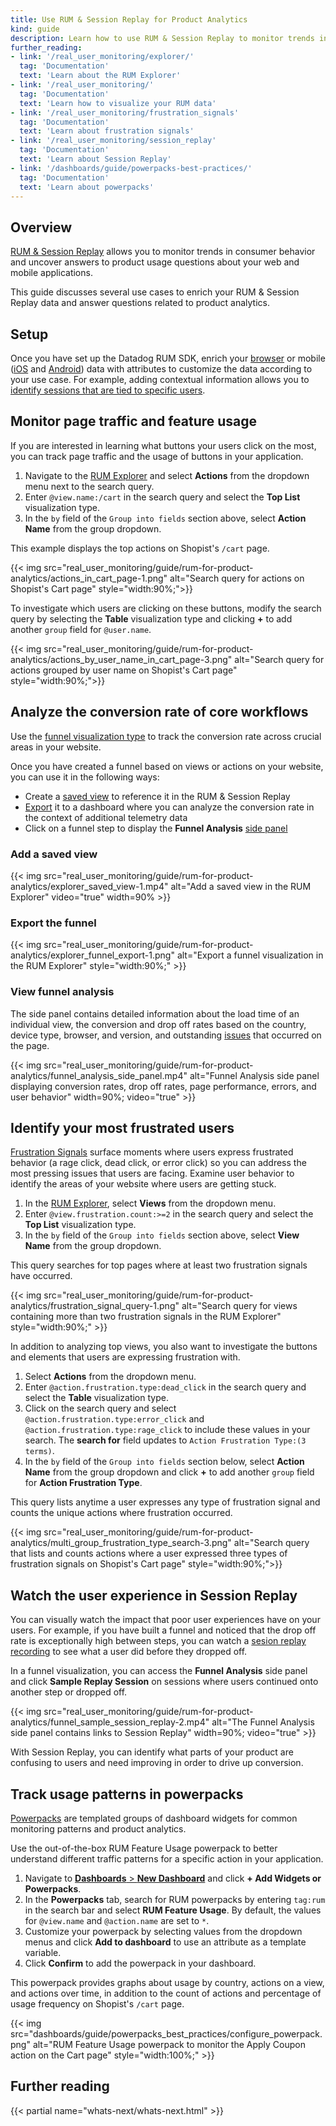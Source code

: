 ```yaml
---
title: Use RUM & Session Replay for Product Analytics
kind: guide
description: Learn how to use RUM & Session Replay to monitor trends in user behavior and feature adoption.
further_reading:
- link: '/real_user_monitoring/explorer/'
  tag: 'Documentation'
  text: 'Learn about the RUM Explorer'
- link: '/real_user_monitoring/'
  tag: 'Documentation'
  text: 'Learn how to visualize your RUM data'
- link: '/real_user_monitoring/frustration_signals'
  tag: 'Documentation'
  text: 'Learn about frustration signals'
- link: '/real_user_monitoring/session_replay'
  tag: 'Documentation'
  text: 'Learn about Session Replay'
- link: '/dashboards/guide/powerpacks-best-practices/'
  tag: 'Documentation'
  text: 'Learn about powerpacks'
---
```


## Overview

[RUM & Session Replay][1] allows you to monitor trends in consumer behavior and uncover answers to product usage questions about your web and mobile applications.

This guide discusses several use cases to enrich your RUM & Session Replay data and answer questions related to product analytics.

## Setup

Once you have set up the Datadog RUM SDK, enrich your [browser][2] or mobile ([iOS][3] and [Android][4]) data with attributes to customize the data according to your use case. For example, adding contextual information allows you to [identify sessions that are tied to specific users][4].

## Monitor page traffic and feature usage

If you are interested in learning what buttons your users click on the most, you can track page traffic and the usage of buttons in your application. 

1. Navigate to the [RUM Explorer][5] and select **Actions** from the dropdown menu next to the search query. 
2. Enter `@view.name:/cart` in the search query and select the **Top List** visualization type.
3. In the `by` field of the `Group into fields` section above, select **Action Name** from the group dropdown.

This example displays the top actions on Shopist's `/cart` page.

{{< img src="real_user_monitoring/guide/rum-for-product-analytics/actions_in_cart_page-1.png" alt="Search query for actions on Shopist's Cart page" style="width:90%;">}}

To investigate which users are clicking on these buttons, modify the search query by selecting the **Table** visualization type and clicking **+** to add another `group` field for `@user.name`.

{{< img src="real_user_monitoring/guide/rum-for-product-analytics/actions_by_user_name_in_cart_page-3.png" alt="Search query for actions grouped by user name on Shopist's Cart page" style="width:90%;">}}

## Analyze the conversion rate of core workflows

Use the [funnel visualization type][6] to track the conversion rate across crucial areas in your website. 

Once you have created a funnel based on views or actions on your website, you can use it in the following ways:

* Create a [saved view][7] to reference it in the RUM & Session Replay
* [Export][8] it to a dashboard where you can analyze the conversion rate in the context of additional telemetry data
* Click on a funnel step to display the **Funnel Analysis** [side panel](#view-funnel-analysis)

### Add a saved view

{{< img src="real_user_monitoring/guide/rum-for-product-analytics/explorer_saved_view-1.mp4" alt="Add a saved view in the RUM Explorer" video="true" width=90% >}}

### Export the funnel

{{< img src="real_user_monitoring/guide/rum-for-product-analytics/explorer_funnel_export-1.png" alt="Export a funnel visualization in the RUM Explorer" style="width:90%;" >}}

### View funnel analysis

The side panel contains detailed information about the load time of an individual view, the conversion and drop off rates based on the country, device type, browser, and version, and outstanding [issues][9] that occurred on the page.

{{< img src="real_user_monitoring/guide/rum-for-product-analytics/funnel_analysis_side_panel.mp4" alt="Funnel Analysis side panel displaying conversion rates, drop off rates, page performance, errors, and user behavior" width=90%; video="true" >}}

## Identify your most frustrated users

[Frustration Signals][10] surface moments where users express frustrated behavior (a rage click, dead click, or error click) so you can address the most pressing issues that users are facing. Examine user behavior to identify the areas of your website where users are getting stuck. 

1. In the [RUM Explorer][5], select **Views** from the dropdown menu.
2. Enter `@view.frustration.count:>=2` in the search query and select the **Top List** visualization type.
3. In the `by` field of the `Group into fields` section above, select **View Name** from the group dropdown.

This query searches for top pages where at least two frustration signals have occurred.

{{< img src="real_user_monitoring/guide/rum-for-product-analytics/frustration_signal_query-1.png" alt="Search query for views containing more than two frustration signals in the RUM Explorer" style="width:90%;" >}}

In addition to analyzing top views, you also want to investigate the buttons and elements that users are expressing frustration with. 

1. Select **Actions** from the dropdown menu.
2. Enter `@action.frustration.type:dead_click` in the search query and select the **Table** visualization type.
3. Click on the search query and select `@action.frustration.type:error_click` and ``@action.frustration.type:rage_click`` to include these values in your search. The **search for** field updates to `Action Frustration Type:(3 terms)`.
4. In the `by` field of the `Group into fields` section below, select **Action Name** from the group dropdown and click **+** to add another `group` field for **Action Frustration Type**.

This query lists anytime a user expresses any type of frustration signal and counts the unique actions where frustration occurred.

{{< img src="real_user_monitoring/guide/rum-for-product-analytics/multi_group_frustration_type_search-3.png" alt="Search query that lists and counts actions where a user expressed three types of frustration signals on Shopist's Cart page" style="width:90%;">}}

## Watch the user experience in Session Replay

You can visually watch the impact that poor user experiences have on your users. For example, if you have built a funnel and noticed that the drop off rate is exceptionally high between steps, you can watch a [sesion replay recording][11] to see what a user did before they dropped off. 

In a funnel visualization, you can access the **Funnel Analysis** side panel and click **Sample Replay Session** on sessions where users continued onto another step or dropped off.

{{< img src="real_user_monitoring/guide/rum-for-product-analytics/funnel_sample_session_replay-2.mp4" alt="The Funnel Analysis side panel contains links to Session Replay" width=90%; video="true" >}}

With Session Replay, you can identify what parts of your product are confusing to users and need improving in order to drive up conversion. 

## Track usage patterns in powerpacks

[Powerpacks][12] are templated groups of dashboard widgets for common monitoring patterns and product analytics. 

Use the out-of-the-box RUM Feature Usage powerpack to better understand different traffic patterns for a specific action in your application.

1. Navigate to [**Dashboards** > **New Dashboard**][13] and click **+ Add Widgets or Powerpacks**. 
2. In the **Powerpacks** tab, search for RUM powerpacks by entering `tag:rum` in the search bar and select **RUM Feature Usage**. By default, the values for `@view.name` and `@action.name` are set to `*`. 
3. Customize your powerpack by selecting values from the dropdown menus and click **Add to dashboard** to use an attribute as a template variable.
4. Click **Confirm** to add the powerpack in your dashboard.

This powerpack provides graphs about usage by country, actions on a view, and actions over time, in addition to the count of actions and percentage of usage frequency on Shopist's `/cart` page.

{{< img src="dashboards/guide/powerpacks_best_practices/configure_powerpack.png" alt="RUM Feature Usage powerpack to monitor the Apply Coupon action on the Cart page" style="width:100%;" >}} 

## Further reading

{{< partial name="whats-next/whats-next.html" >}}

[1]: /real_user_monitoring/
[2]: /real_user_monitoring/browser/modifying_data_and_context/?tab=npm#enrich-and-control-rum-data
[3]: /real_user_monitoring/ios/advanced_configuration/?tab=swift#enrich-user-sessions
[4]: /real_user_monitoring/android/advanced_configuration/?tab=kotlin#enrich-user-sessions
[5]: https://app.datadoghq.com/rum/explorer
[6]: /real_user_monitoring/funnel_analysis/
[7]: /real_user_monitoring/explorer/saved_views/
[8]: /real_user_monitoring/explorer/export/
[9]: /real_user_monitoring/error_tracking/
[10]: /real_user_monitoring/frustration_signals/
[11]: /real_user_monitoring/session_replay/
[12]: /dashboards/guide/powerpacks-best-practices/
[13]: https://app.datadoghq.com/dashboard/lists

